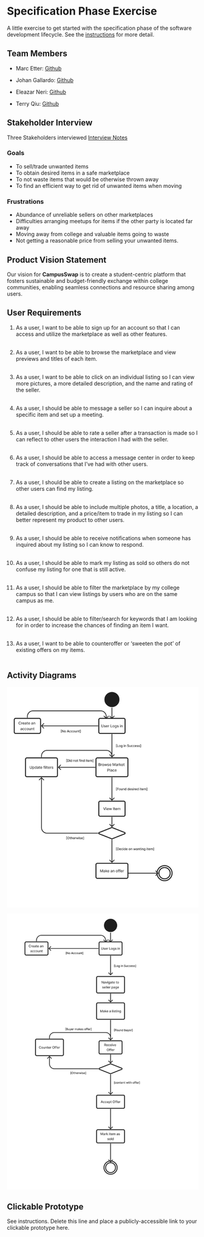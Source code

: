 # Specification Phase Exercise

A little exercise to get started with the specification phase of the software development lifecycle. See the [instructions](instructions.md) for more detail.

## Team Members

- Marc Etter: [Github](https://github.com/Morcupine)

- Johan Gallardo: [Github](https://github.com/JohanGallardo)

- Eleazar Neri: [Github](https://github.com/afknero)

- Terry Qiu: [Github](https://github.com/TerryQtt)

## Stakeholder Interview

Three Stakeholders interviewed
[Interview Notes](https://docs.google.com/document/d/11-zCoKY0v_9_I38cCJ_VAu0R46LnT5gm-6PFKCCASgM/edit?usp=sharing)

### Goals

- To sell/trade unwanted items
- To obtain desired items in a safe marketplace
- To not waste items that would be otherwise thrown away
- To find an efficient way to get rid of unwanted items when moving

### Frustrations

- Abundance of unreliable sellers on other marketplaces
- Difficulties arranging meetups for items if the other party is located far away
- Moving away from college and valuable items going to waste
- Not getting a reasonable price from selling your unwanted items.

## Product Vision Statement

Our vision for **CampusSwap** is to create a student-centric platform that fosters sustainable and budget-friendly exchange within college communities, enabling seamless connections and resource sharing among users.

## User Requirements

1. As a user, I want to be able to sign up for an account so that I can access and utilize the marketplace as well as other features. <br><br>
1. As a user, I want to be able to browse the marketplace and view previews and titles of each item.<br><br>

1. As a user, I want to be able to click on an individual listing so I can view more pictures, a more detailed description, and the name and rating of the seller.<br><br>

1. As a user, I should be able to message a seller so I can inquire about a specific item and set up a meeting.<br><br>

1. As a user, I should be able to rate a seller after a transaction is made so I can reflect to other users the interaction I had with the seller.<br><br>

1. As a user, I should be able to access a message center in order to keep track of conversations that I’ve had with other users.<br><br>

1. As a user, I should be able to create a listing on the marketplace so other users can find my listing.<br><br>

1. As a user, I should be able to include multiple photos, a title, a location, a detailed description, and a price/item to trade in my listing so I can better represent my product to other users.<br><br>

1. As a user, I should be able to receive notifications when someone has inquired about my listing so I can know to respond.<br><br>

1. As a user, I should be able to mark my listing as sold so others do not confuse my listing for one that is still active.<br><br>

1. As a user, I should be able to filter the marketplace by my college campus so that I can view listings by users who are on the same campus as me.<br><br>

1. As a user, I should be able to filter/search for keywords that I am looking for in order to increase the chances of finding an item I want.<br><br>

1. As a user, I want to be able to counteroffer or ‘sweeten the pot’ of existing offers on my items. <br><br>

## Activity Diagrams

![Make Offer (Activity Diagram 1)](images/ActivityDiagram1.png)

![Receive Offer (Activity Diagram 2)](images/ActivityDiagram2.png)

## Clickable Prototype

See instructions. Delete this line and place a publicly-accessible link to your clickable prototype here.
